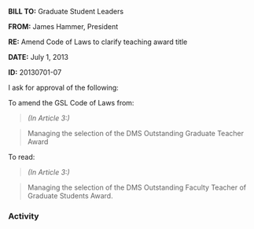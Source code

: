 **BILL TO:** Graduate Student Leaders

**FROM:** James Hammer, President

**RE:** Amend Code of Laws to clarify teaching award title

**DATE:** July 1, 2013

**ID:** 20130701-07

I ask for approval of the following:

To amend the GSL Code of Laws from:

> *(In Article 3:)*

> Managing the selection of the DMS Outstanding Graduate Teacher Award

To read:

> *(In Article 3:)*

> Managing the selection of the DMS Outstanding Faculty Teacher of Graduate Students
Award.

### Activity